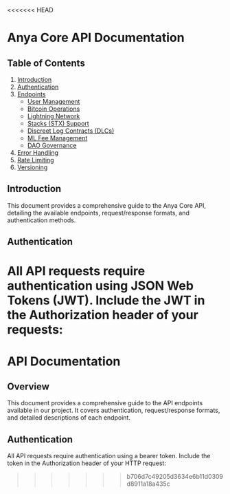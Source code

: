 <<<<<<< HEAD
# Anya Core API Documentation

## Table of Contents
1. [Introduction](#introduction)
2. [Authentication](#authentication)
3. [Endpoints](#endpoints)
    - [User Management](#user-management)
    - [Bitcoin Operations](#bitcoin-operations)
    - [Lightning Network](#lightning-network)
    - [Stacks (STX) Support](#stacks-stx-support)
    - [Discreet Log Contracts (DLCs)](#discreet-log-contracts-dlcs)
    - [ML Fee Management](#ml-fee-management)
    - [DAO Governance](#dao-governance)
4. [Error Handling](#error-handling)
5. [Rate Limiting](#rate-limiting)
6. [Versioning](#versioning)

## Introduction
This document provides a comprehensive guide to the Anya Core API, detailing the available endpoints, request/response formats, and authentication methods.

## Authentication
All API requests require authentication using JSON Web Tokens (JWT). Include the JWT in the Authorization header of your requests:
=======
# API Documentation

## Overview

This document provides a comprehensive guide to the API endpoints available in our project. It covers authentication, request/response formats, and detailed descriptions of each endpoint.

## Authentication

All API requests require authentication using a bearer token. Include the token in the Authorization header of your HTTP request:
>>>>>>> b706d7c49205d3634e6b11d0309d8911a18a435c
